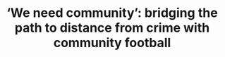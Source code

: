 ---
title: "‘We need community’: bridging the path to distance from crime with community football"
collection: publications
permalink: /publication/newson_jcasp.pdf
paperurl: '/files/Newson et al. (2024) JCASP.pdf'
link: 'https://doi.org/10.1002/casp.2757'
citation: '*Newson, M., Peitz, L., Gitsham, H., <u>Imada, H.</u>, & Abrams, D. (2024) ‘We need community’: bridging the path to distance from crime with community football. <em>Journal of Community & Applied Social Psychology</em>, 34(1), e2757.  https://doi.org/10.1002/casp.2757'
---